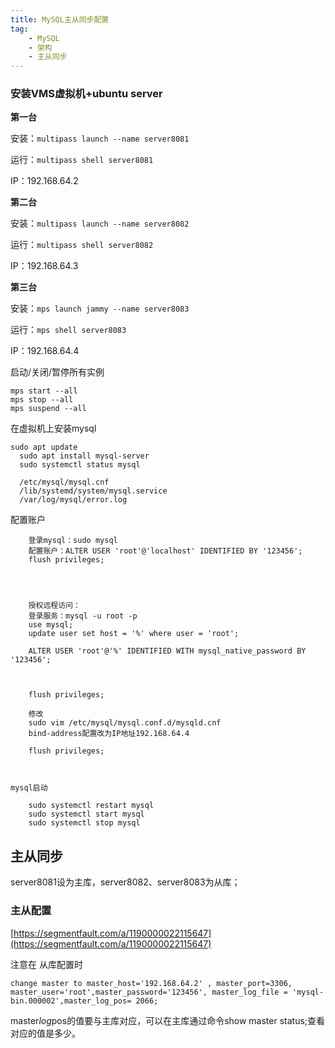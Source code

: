 ```yaml
---
title: MySQL主从同步配置
tag:
	- MySQL
	- 架构
	- 主从同步
---
```




### 安装VMS虚拟机+ubuntu server



**第一台**

安装：`multipass launch --name server8081`

运行：`multipass shell server8081`

IP：192.168.64.2



**第二台**

安装：`multipass launch --name server8082`

运行：`multipass shell server8082`

IP：192.168.64.3



**第三台**

安装：`mps launch jammy --name server8083 `

运行：`mps shell server8083`

IP：192.168.64.4



启动/关闭/暂停所有实例

```
mps start --all
mps stop --all
mps suspend --all
```




在虚拟机上安装mysql

  ```
  sudo apt update
    sudo apt install mysql-server
    sudo systemctl status mysql
    
    /etc/mysql/mysql.cnf
    /lib/systemd/system/mysql.service
    /var/log/mysql/error.log
```

配置账户
```
    登录mysql：sudo mysql
    配置账户：ALTER USER 'root'@'localhost' IDENTIFIED BY '123456';
    flush privileges;
    



    授权远程访问：
    登录服务：mysql -u root -p
    use mysql;
    update user set host = '%' where user = 'root';
    
    ALTER USER 'root'@'%' IDENTIFIED WITH mysql_native_password BY '123456';



    flush privileges;
    
    修改
    sudo vim /etc/mysql/mysql.conf.d/mysqld.cnf
    bind-address配置改为IP地址192.168.64.4
    
    flush privileges;



mysql启动

    sudo systemctl restart mysql
    sudo systemctl start mysql
    sudo systemctl stop mysql

```

## 主从同步



server8081设为主库，server8082、server8083为从库；



### 主从配置

[https://segmentfault.com/a/1190000022115647](https://segmentfault.com/a/1190000022115647)

注意在 从库配置时

    change master to master_host='192.168.64.2' , master_port=3306, master_user='root',master_password='123456', master_log_file = 'mysql-bin.000002',master_log_pos= 2066;



master*log*pos的值要与主库对应，可以在主库通过命令show master status;查看对应的值是多少。

